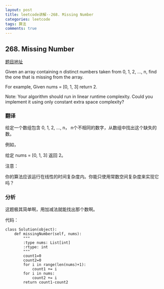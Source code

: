 ```yaml
---
layout: post
title: leetcode讲解--268. Missing Number
categories: leetcode
tags: 算法
comments: true
---
```


## 268. Missing Number

[题目地址](https://leetcode.com/problems/missing-number/)

Given an array containing n distinct numbers taken from 0, 1, 2, ..., n, find the one that is missing from the array.

For example,
Given nums = [0, 1, 3] return 2.

Note:
Your algorithm should run in linear runtime complexity. Could you implement it using only constant extra space complexity?

### 翻译

给定一个数组包含 0, 1, 2, ..., n， n个不相同的数字，从数组中找出这个缺失的数。

例如，

给定 nums = [0, 1, 3] 返回 2。

注意：

你的算法应该运行在线性的时间复杂度内。你能只使用常数空间复杂度来实现它吗？

### 分析

这题极其简单啊，用加减法就能找出那个数啊。

代码：

```
class Solution(object):
    def missingNumber(self, nums):
        """
        :type nums: List[int]
        :rtype: int
        """
        count1=0
        count2=0
        for i in range(len(nums)+1):
            count1 += i
        for i in nums:
            count2 += i
        return count1-count2
```
